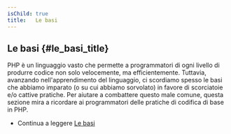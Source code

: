 ```yaml
---
isChild: true
title:   Le basi
---
```


## Le basi {#le_basi_title}

PHP è un linguaggio vasto che permette a programmatori di ogni livello di
produrre codice non solo velocemente, ma efficientemente. Tuttavia, avanzando
nell'apprendimento del linguaggio, ci scordiamo spesso le basi che abbiamo
imparato (o su cui abbiamo sorvolato) in favore di scorciatoie e/o cattive
pratiche. Per aiutare a combattere questo male comune, questa sezione mira a
ricordare ai programmatori delle pratiche di codifica di base in PHP.

* Continua a leggere [Le basi](/pages/The-Basics.html)
